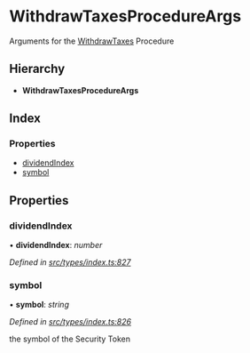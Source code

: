 # WithdrawTaxesProcedureArgs

Arguments for the [WithdrawTaxes](../enums/_types_index_.proceduretype.md#withdrawtaxes) Procedure

## Hierarchy

* **WithdrawTaxesProcedureArgs**

## Index

### Properties

* [dividendIndex](_types_index_.withdrawtaxesprocedureargs.md#dividendindex)
* [symbol](_types_index_.withdrawtaxesprocedureargs.md#symbol)

## Properties

### dividendIndex

• **dividendIndex**: _number_

_Defined in_ [_src/types/index.ts:827_](https://github.com/PolymathNetwork/polymath-sdk/blob/e8bbc1e/src/types/index.ts#L827)

### symbol

• **symbol**: _string_

_Defined in_ [_src/types/index.ts:826_](https://github.com/PolymathNetwork/polymath-sdk/blob/e8bbc1e/src/types/index.ts#L826)

the symbol of the Security Token


